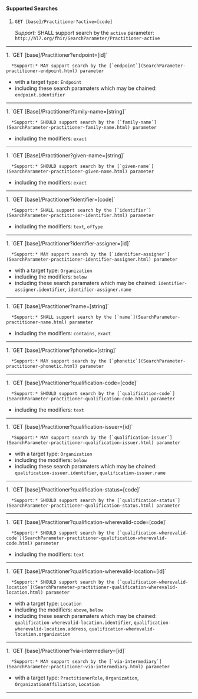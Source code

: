 #### Supported Searches

1. `GET [base]/Practitioner?active=[code]`

      *Support:* SHALL support search by the `active` parameter: `http://hl7.org/fhir/SearchParameter/Practitioner-active`
<hr />
1. `GET [base]/Practitioner?endpoint=[id]`

      *Support:* MAY support search by the [`endpoint`](SearchParameter-practitioner-endpoint.html) parameter
   - with a target type:  `Endpoint`
   - including these search paramaters which may be chained:  `endpoint.identifier`
<hr />
1. `GET [Base]/Practitioner?family-name=[string]`

      *Support:* SHOULD support search by the [`family-name`](SearchParameter-practitioner-family-name.html) parameter  
   - including the modifiers:  `exact`
<hr />
1. `GET [Base]/Practitioner?given-name=[string]`

      *Support:* SHOULD support search by the [`given-name`](SearchParameter-practitioner-given-name.html) parameter  
   - including the modifiers:  `exact`
<hr />
1. `GET [base]/Practitioner?identifier=[code]`

      *Support:* SHALL support search by the [`identifier`](SearchParameter-practitioner-identifier.html) parameter  
   - including the modifiers:  `text`, `ofType`
<hr />
1. `GET [base]/Practitioner?identifier-assigner=[id]`

      *Support:* MAY support search by the [`identifier-assigner`](SearchParameter-practitioner-identifier-assigner.html) parameter
   - with a target type:  `Organization`
   - including the modifiers:  `below`  
   - including these search paramaters which may be chained:  `identifier-assigner.identifier`, `identifier-assigner.name`
<hr />
1. `GET [base]/Practitioner?name=[string]`

      *Support:* SHALL support search by the [`name`](SearchParameter-practitioner-name.html) parameter  
   - including the modifiers:  `contains`, `exact`   
<hr />
1. `GET [base]/Practitioner?phonetic=[string]`

      *Support:* MAY support search by the [`phonetic`](SearchParameter-practitioner-phonetic.html) parameter
<hr />
1. `GET [base]/Practitioner?qualification-code=[code]`

      *Support:* SHOULD support search by the [`qualification-code`](SearchParameter-practitioner-qualification-code.html) parameter  
   - including the modifiers:  `text`   
<hr />
1. `GET [base]/Practitioner?qualification-issuer=[id]`

      *Support:* MAY support search by the [`qualification-issuer`](SearchParameter-practitioner-qualification-issuer.html) parameter
   - with a target type:  `Organization`
   - including the modifiers:  `below`  
   - including these search paramaters which may be chained:  `qualification-issuer.identifier`, `qualification-issuer.name`
<hr />
1. `GET [base]/Practitioner?qualification-status=[code]`

      *Support:* SHOULD support search by the [`qualification-status`](SearchParameter-practitioner-qualification-status.html) parameter     
<hr />
1. `GET [base]/Practitioner?qualification-wherevalid-code=[code]`

      *Support:* SHOULD support search by the [`qualification-wherevalid-code`](SearchParameter-practitioner-qualification-wherevalid-code.html) parameter  
   - including the modifiers:  `text`   
<hr />
1. `GET [base]/Practitioner?qualification-wherevalid-location=[id]`

      *Support:* SHOULD support search by the [`qualification-wherevalid-location`](SearchParameter-practitioner-qualification-wherevalid-location.html) parameter
   - with a target type:  `Location`
   - including the modifiers:  `above`, `below`  
   - including these search paramaters which may be chained:  `qualification-wherevalid-location.identifier`, `qualification-wherevalid-location.address`, `qualification-wherevalid-location.organization`
<hr />
1. `GET [base]/Practitioner?via-intermediary=[id]`

      *Support:* MAY support search by the [`via-intermediary`](SearchParameter-practitioner-via-intermediary.html) parameter
   - with a target type:  `PractitionerRole`, `Organization`, `OrganizationAffiliation`, `Location`    
<hr />
